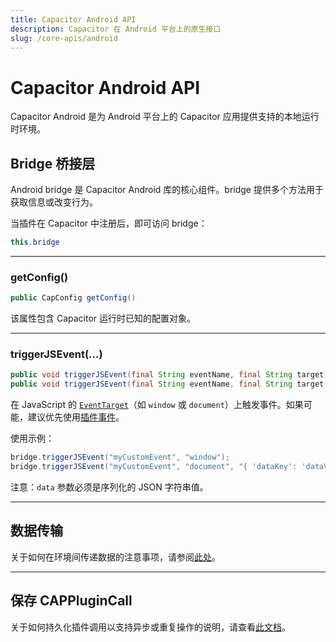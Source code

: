 ```yaml
---
title: Capacitor Android API
description: Capacitor 在 Android 平台上的原生接口
slug: /core-apis/android
---
```


# Capacitor Android API

Capacitor Android 是为 Android 平台上的 Capacitor 应用提供支持的本地运行时环境。

## Bridge 桥接层

Android bridge 是 Capacitor Android 库的核心组件。bridge 提供多个方法用于获取信息或改变行为。

当插件在 Capacitor 中注册后，即可访问 bridge：

```java
this.bridge
```

---

### getConfig()

```java
public CapConfig getConfig()
```

该属性包含 Capacitor 运行时已知的配置对象。

---

### triggerJSEvent(...)

```java
public void triggerJSEvent(final String eventName, final String target)
public void triggerJSEvent(final String eventName, final String target, final String data)
```

在 JavaScript 的 [`EventTarget`](https://developer.mozilla.org/en-US/docs/Web/API/EventTarget)（如 `window` 或 `document`）上触发事件。如果可能，建议优先使用[插件事件](/plugins/creating-plugins/android-guide.md#plugin-events)。

使用示例：

```java
bridge.triggerJSEvent("myCustomEvent", "window");
bridge.triggerJSEvent("myCustomEvent", "document", "{ 'dataKey': 'dataValue' }");
```

注意：`data` 参数必须是序列化的 JSON 字符串值。

---

## 数据传输

关于如何在环境间传递数据的注意事项，请参阅[此处](/main/reference/core-apis/data-types.md)。

---

## 保存 CAPPluginCall

关于如何持久化插件调用以支持异步或重复操作的说明，请查看[此文档](/main/reference/core-apis/saving-calls.md)。